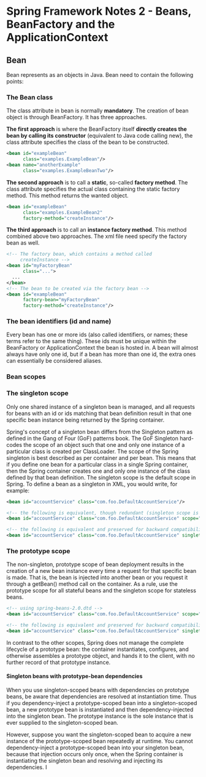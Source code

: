 # Spring Framework Notes 2 - Beans, BeanFactory and the ApplicationContext


## Bean

Bean represents as an objects in Java. Bean need to contain the following points:

### The Bean class

The class attribute in bean is normally **mandatory**. The creation of bean object is through BeanFactory. It has three approaches.

**The first approach** is where the BeanFactory itself **directly creates the bean by calling its constructor** (equivalent to Java code calling new), the class attribute specifies the class of the bean to be constructed. 

```xml
<bean id="exampleBean"
      class="examples.ExampleBean"/>
<bean name="anotherExample"
      class="examples.ExampleBeanTwo"/> 
```

**The second approach** is to call a **static**, so-called **factory method**. The class attribute specifies the actual class containing the static factory method. This method returns the wanted object.

```xml
<bean id="exampleBean"
      class="examples.ExampleBean2"
      factory-method="createInstance"/>
```

**The third approach** is to call an **instance factory method**. This method combined above two approaches. The xml file need specify the factory bean as well.

```xml
<!-- The factory bean, which contains a method called
     createInstance -->
<bean id="myFactoryBean"
      class="...">
  ...
</bean>
<!-- The bean to be created via the factory bean -->
<bean id="exampleBean"
      factory-bean="myFactoryBean"
      factory-method="createInstance"/>
```

### The bean identifiers (id and name)

Every bean has one or more ids (also called identifiers, or names; these terms refer to the same thing). These ids must be unique within the BeanFactory or ApplicationContext the bean is hosted in. A bean will almost always have only one id, but if a bean has more than one id, the extra ones can essentially be considered aliases.


### Bean scopes

### The singleton scope

Only one shared instance of a singleton bean is managed, and all requests for beans with an id or ids matching that bean definition result in that one specific bean instance being returned by the Spring container.


Spring's concept of a singleton bean differs from the Singleton pattern as defined in the Gang of Four (GoF) patterns book. The GoF Singleton hard-codes the scope of an object such that one and only one instance of a particular class is created per ClassLoader. The scope of the Spring singleton is best described as per container and per bean. This means that if you define one bean for a particular class in a single Spring container, then the Spring container creates one and only one instance of the class defined by that bean definition. The singleton scope is the default scope in Spring. To define a bean as a singleton in XML, you would write, for example:

```xml
<bean id="accountService" class="com.foo.DefaultAccountService"/>

<!-- the following is equivalent, though redundant (singleton scope is the default); using spring-beans-2.0.dtd -->
<bean id="accountService" class="com.foo.DefaultAccountService" scope="singleton"/>

<!-- the following is equivalent and preserved for backward compatibility in spring-beans.dtd -->
<bean id="accountService" class="com.foo.DefaultAccountService" singleton="true"/>
```

### The prototype scope
The non-singleton, prototype scope of bean deployment results in the creation of a new bean instance every time a request for that specific bean is made. That is, the bean is injected into another bean or you request it through a getBean() method call on the container. As a rule, use the prototype scope for all stateful beans and the singleton scope for stateless beans.

```xml
<!-- using spring-beans-2.0.dtd -->
<bean id="accountService" class="com.foo.DefaultAccountService" scope="prototype"/>

<!-- the following is equivalent and preserved for backward compatibility in spring-beans.dtd -->
<bean id="accountService" class="com.foo.DefaultAccountService" singleton="false"/>
```

In contrast to the other scopes, Spring does not manage the complete lifecycle of a prototype bean: the container instantiates, configures, and otherwise assembles a prototype object, and hands it to the client, with no further record of that prototype instance.

#### Singleton beans with prototype-bean dependencies

When you use singleton-scoped beans with dependencies on prototype beans, be aware that dependencies are resolved at instantiation time. Thus if you dependency-inject a prototype-scoped bean into a singleton-scoped bean, a new prototype bean is instantiated and then dependency-injected into the singleton bean. The prototype instance is the sole instance that is ever supplied to the singleton-scoped bean.

However, suppose you want the singleton-scoped bean to acquire a new instance of the prototype-scoped bean repeatedly at runtime. You cannot dependency-inject a prototype-scoped bean into your singleton bean, because that injection occurs only once, when the Spring container is instantiating the singleton bean and resolving and injecting its dependencies. I
